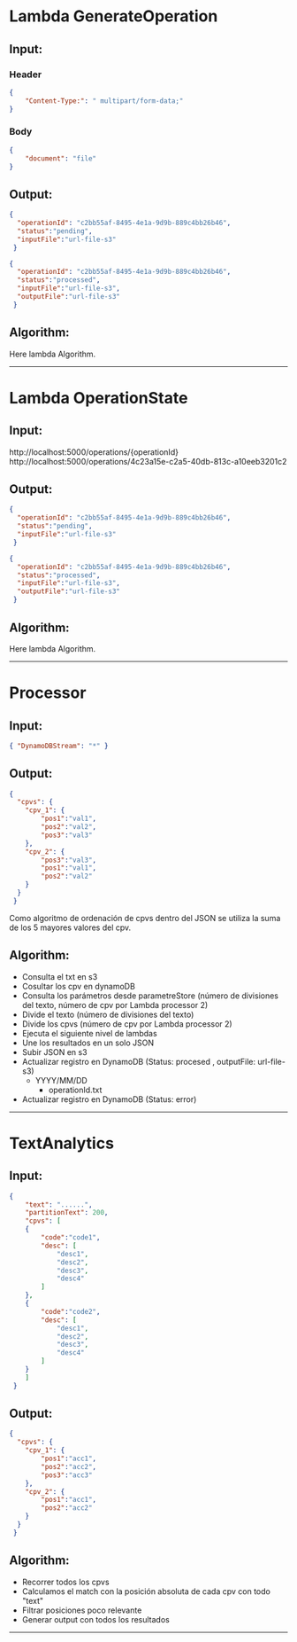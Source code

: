 # Lambda GenerateOperation

## Input: 

### Header

```json
{ 
    "Content-Type:": " multipart/form-data;"
}
```

### Body

```json
{ 
    "document": "file"
}
```

## Output:

```json
{
  "operationId": "c2bb55af-8495-4e1a-9d9b-889c4bb26b46",
  "status":"pending",
  "inputFile":"url-file-s3"
 }
```

```json
{
  "operationId": "c2bb55af-8495-4e1a-9d9b-889c4bb26b46",
  "status":"processed",
  "inputFile":"url-file-s3",
  "outputFile":"url-file-s3"
 }
```

## Algorithm:

Here lambda Algorithm.

--------------------------------------------------------

# Lambda OperationState

## Input: 

http://localhost:5000/operations/{operationId}
http://localhost:5000/operations/4c23a15e-c2a5-40db-813c-a10eeb3201c2


## Output:

```json
{
  "operationId": "c2bb55af-8495-4e1a-9d9b-889c4bb26b46",
  "status":"pending",
  "inputFile":"url-file-s3"
 }
```

```json
{
  "operationId": "c2bb55af-8495-4e1a-9d9b-889c4bb26b46",
  "status":"processed",
  "inputFile":"url-file-s3",
  "outputFile":"url-file-s3"
 }
```

## Algorithm:

Here lambda Algorithm.

--------------------------------------------------------

# Processor
## Input: 

```json
{ "DynamoDBStream": "*" }
```

## Output:

```json
{
  "cpvs": {
    "cpv_1": {
        "pos1":"val1",
        "pos2":"val2",
        "pos3":"val3"
    },
    "cpv_2": {
        "pos3":"val3",
        "pos1":"val1",
        "pos2":"val2"
    }
  }
 }
```

Como algoritmo de ordenación de cpvs dentro del JSON se utiliza la suma de los 5 mayores valores del cpv.

## Algorithm:

- Consulta el txt en s3
- Cosultar los cpv en dynamoDB
- Consulta los parámetros desde parametreStore (número de divisiones del texto, número de cpv por Lambda processor 2)
- Divide el texto (número de divisiones del texto)
- Divide los cpvs (número de cpv por Lambda processor 2)
- Ejecuta el siguiente nivel de lambdas
- Une los resultados en un solo JSON
- Subir JSON en s3 
- Actualizar registro en DynamoDB (Status: procesed , outputFile: url-file-s3)
    - YYYY/MM/DD
        - operationId.txt
- Actualizar registro en DynamoDB (Status: error)
--------------------------------------------------------

# TextAnalytics

## Input: 

```json
{ 
    "text": "......",
    "partitionText": 200, 
    "cpvs": [
    {
        "code":"code1",
        "desc": [
            "desc1",
            "desc2",
            "desc3",
            "desc4"
        ]
    },
    {
        "code":"code2",
        "desc": [
            "desc1",
            "desc2",
            "desc3",
            "desc4"
        ]
    }
    ]
 }
```

## Output:

```json
{
  "cpvs": {
    "cpv_1": {
        "pos1":"acc1",
        "pos2":"acc2",
        "pos3":"acc3"
    },
    "cpv_2": {
        "pos1":"acc1",
        "pos2":"acc2"
    }
  }
 }
```

## Algorithm:

- Recorrer todos los cpvs
- Calculamos el match con la posición absoluta de cada cpv con todo "text"
- Filtrar posiciones poco relevante
- Generar output con todos los resultados

--------------------------------------------------------